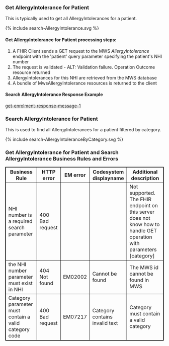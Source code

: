 

### Get AllergyIntolerance for Patient

This is typically used to get all AllergyIntolerances for a patient.

<div>
{% include search-AllergyIntolerance.svg %}
</div>



####  Get AllergyIntolerance for Patient  processing steps:

1. A FHIR Client sends a GET request  to the MWS  *AllergyIntolerance* endpoint with  the 'patient' query parameter specifying the patient's NHI number
2. The request is validated - ALT: Validation failure. Operation Outcome resource returned
3. AllergyIntolerances for  this NHI are retrieved from the MWS database
4. A bundle of MwsAllergyIntolerance resources is returned to the client


####  Search AllergyIntolerance Response Example 
[get-enrolment-response-message-1](Bundle-AI123456.json.html)



### Search AllergyIntolerance for Patient
This is used to find all AllergyIntolerances for a patient filtered by category. 


<div>
{% include search-AllergyIntoleranceByCategory.svg %}
</div>


<h3>Get AllergyIntolerance for Patient and Search AllergyIntolerance Business Rules and Errors</h3>
<table>
<style>
table, th, td {
  border: 1px solid black;
  border-collapse: collapse;
}
</style>
<tr><th> Business Rule </th>
<th> HTTP error </th>
<th> EM error </th>
<th> Codesystem displayname </th>
<th> Additional description </th>
</tr>

<tr><td> NHI number is a required search parameter </td>
<td> 400 Bad request </td>
<td>  </td>
<td> </td>
<td> Not supported. The FHIR endpoint on this server does not know how to handle GET operation with parameters [category] </td></tr>

<tr><td> the NHI number parameter must exist in NHI </td>
<td> 404 Not found </td>
<td> EM02002 </td>
<td> Cannot be found </td>
<td> The MWS id cannot be found in MWS </td></tr>

<tr><td> Category parameter must contain a valid category code </td>
<td> 400 Bad request </td>
<td> EM07217 </td>
<td> Category contains invalid text </td>
<td> Category must contain a valid category </td></tr>
</table>

